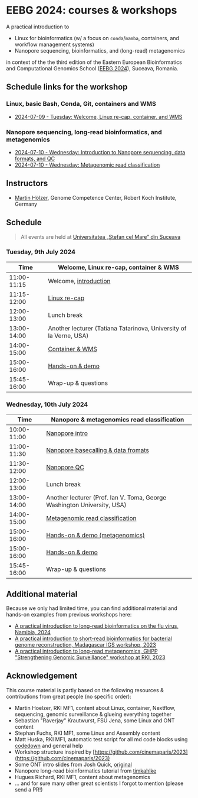 # EEBG 2024: courses & workshops

A practical introduction to 

* Linux for bioinformatics (w/ a focus on `conda`/`mamba`, containers, and workflow management systems)
* Nanopore sequencing, bioinformatics, and (long-read) metagenomics

in context of the the third edition of the Eastern European Bioinformatics and Computational Genomics School ([EEBG 2024](https://www.eebgschool.org/)), Suceava, Romania. 

## Schedule links for the workshop

### Linux, basic Bash, Conda, Git, containers and WMS 
* [2024-07-09 - Tuesday: Welcome, Linux re-cap, container, and WMS](#0)  

### Nanopore sequencing, long-read bioinformatics, and metagenomics 
* [2024-07-10 - Wednesday: Introduction to Nanopore sequencing, data formats, and QC](#1)  
* [2024-07-10 - Wednesday: Metagenomic read classification](#1)

## Instructors

* [Martin Hölzer](https://github.com/hoelzer), Genome Competence Center, Robert Koch Institute, Germany

## Schedule

> All events are held at [Universitatea „Ștefan cel Mare” din Suceava](https://usv.ro/)

### <a name="0"></a> Tuesday, 9th July 2024
| Time        | Welcome, Linux re-cap, container & WMS |
| --          | --               |
| 11:00-11:15 | Welcome, [introduction](day-welcome-linux-container-wms/general.md) |
| 11:15-12:00 | [Linux re-cap](day-welcome-linux-container-wms/linux.md) |
| 12:00-13:00 | Lunch break |
| 13:00-14:00 | Another lecturer (Tatiana Tatarinova, University of la Verne, USA) |
| 14:00-15:00 | [Container & WMS](day-welcome-linux-container-wms/container-wms.md) |
| 15:00-16:00 | [Hands-on & demo](day-welcome-linux-container-wms/hands-on.md) |
| 15:45-16:00 | Wrap-up & questions |

### <a name="1"></a> Wednesday, 10th July 2024
| Time        | Nanopore & metagenomics read classification |
| --          | --               |
| 10:00-11:00 | [Nanopore intro](day-nanopore/README.md) |
| 11:00-11:30 | [Nanopore basecalling & data fromats](day-nanopore/README.md) |
| 11:30-12:00 | [Nanopore QC](day-nanopore/README.md) |
| 12:00-13:00 | Lunch break |
| 13:00-14:00 | Another lecturer (Prof. Ian V. Toma, George Washington University, USA) |
| 14:00-15:00 | [Metagenomic read classification](day-metagenomic-classification/README.md) |
| 15:00-16:00 | [Hands-on & demo (metagenomics)](day-nanopore/hands-on-metagenomics.md) |
| 15:00-16:00 | [Hands-on & demo](day-metagenomic-classification/hands-on.md) |
| 15:45-16:00 | Wrap-up & questions |

## Additional material

Because we only had limited time, you can find additional material and hands-on examples from previous workshops here:

* [A practical introduction to long-read bioinformatics on the flu virus, Namibia, 2024](https://github.com/rki-mf1/2024-Workshop-Namibia)
* [A practical introduction to short-read bioinformatics for bacterial genome reconstruction, Madagascar IGS workshop, 2023](https://github.com/rki-mf1/2023-Workshop-Madagascar-IGS)
* [A practical introduction to long-read metagenomics, GHPP "Strengthening Genomic Surveillance" workshop at RKI, 2023](https://github.com/rki-mf1/2023-GHPP-SGS-Nanopore-Metagenomics)

## Acknowledgement

This course material is partly based on the following resources & contributions from great people (no specific order):

* Martin Hoelzer, RKI MF1, content about Linux, container, Nextflow, sequencing, genomic surveillance & glueing everything together
* Sebastian "Raverjay" Krautwurst, FSU Jena, some Linux and ONT content
* Stephan Fuchs, RKI MF1, some Linux and Assembly content
* Matt Huska, RKI MF1, automatic test script for all md code blocks using [codedown](https://github.com/earldouglas/codedown) and general help
* Workshop structure inspired by [https://github.com/cinemaparis/2023](https://github.com/cinemaparis/2023)
* Some ONT intro slides from Josh Quick, [original](https://github.com/cinemaparis/2023/blob/main/day1-Tuesday/slides-Quick.pdf)
* Nanopore long-read bioinformatics tutorial from [timkahlke](https://timkahlke.github.io/LongRead_tutorials)
* Hugues Richard, RKI MF1, content about metagenomics
* ... and for sure many other great scientists I forgot to mention (please send a PR!)
